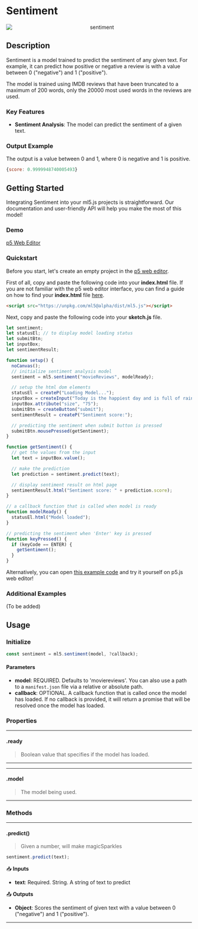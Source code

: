 # Sentiment

<center>
    <img style="display:block;max-height:20rem" alt="sentiment" src="_media/reference__header-sentiment.png">
</center>

## Description
Sentiment is a model trained to predict the sentiment of any given text. For example, it can predict how positive or negative a review is with a value between 0 ("negative") and 1 ("positive"). 

The model is trained using IMDB reviews that have been truncated to a maximum of 200 words, only the 20000 most used words in the reviews are used.

### Key Features
* **Sentiment Analysis**: The model can predict the sentiment of a given text.

### Output Example
The output is a value between 0 and 1, where 0 is negative and 1 is positive.

```javascript
{score: 0.9999948740005493}
```

## Getting Started
Integrating Sentiment into your ml5.js projects is straightforward. Our documentation and user-friendly API will help you make the most of this model!

### Demo
[p5 Web Editor](iframes/sentiment ':include :type=iframe width=100% height=550px')

### Quickstart
Before you start, let's create an empty project in the [p5 web editor](https://editor.p5js.org/).

First of all, copy and paste the following code into your **index.html** file. If you are not familiar with the p5 web editor interface, you can find a guide on how to find your **index.html** file [here](/?id=try-ml5js-online-1).
    
```html
<script src="https://unpkg.com/ml5@alpha/dist/ml5.js"></script>
```

Next, copy and paste the following code into your **sketch.js** file.

```javascript
let sentiment;
let statusEl; // to display model loading status
let submitBtn;
let inputBox;
let sentimentResult;

function setup() {
  noCanvas();
  // initialize sentiment analysis model
  sentiment = ml5.sentiment("movieReviews", modelReady);

  // setup the html dom elements
  statusEl = createP("Loading Model...");
  inputBox = createInput("Today is the happiest day and is full of rainbows!");
  inputBox.attribute("size", "75");
  submitBtn = createButton("submit");
  sentimentResult = createP("Sentiment score:");

  // predicting the sentiment when submit button is pressed
  submitBtn.mousePressed(getSentiment);
}

function getSentiment() {
  // get the values from the input
  let text = inputBox.value();

  // make the prediction
  let prediction = sentiment.predict(text);

  // display sentiment result on html page
  sentimentResult.html("Sentiment score: " + prediction.score);
}

// a callback function that is called when model is ready
function modelReady() {
  statusEl.html("Model loaded");
}

// predicting the sentiment when 'Enter' key is pressed
function keyPressed() {
  if (keyCode == ENTER) {
    getSentiment();
  }
}
```
Alternatively, you can open [this example code](https://github.com/ml5js/ml5-next-gen/tree/main/examples/Sentiment) and try it yourself on p5.js web editor!

### Additional Examples
(To be added)

## Usage
### Initialize

```js
const sentiment = ml5.sentiment(model, ?callback);
```

#### Parameters
* **model**: REQUIRED. Defaults to 'moviereviews'. You can also use a path to a `manifest.json` file via a relative or absolute path.
* **callback**: OPTIONAL. A callback function that is called once the model has loaded. If no callback is provided, it will return a promise that will be resolved once the model has loaded.


### Properties

***
#### .ready
> Boolean value that specifies if the model has loaded.
***

***
#### .model
> The model being used.
***


### Methods


***
#### .predict()
> Given a number, will make magicSparkles

```js
sentiment.predict(text);
```

📥 **Inputs**

* **text**: Required. String. A string of text to predict


📤 **Outputs**

* **Object**: Scores the sentiment of given text with a value between 0 ("negative") and 1 ("positive").

***

